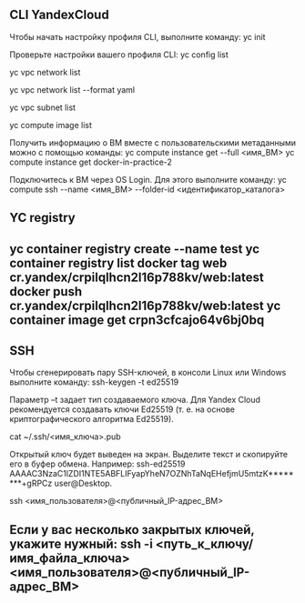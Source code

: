 ## CLI YandexCloud

Чтобы начать настройку профиля CLI, выполните команду:
yc init

Проверьте настройки вашего профиля CLI:
yc config list

yc vpc network list

yc vpc network list --format yaml

yc vpc subnet list

yc compute image list

Получить информацию о ВМ вместе с пользовательскими метаданными можно с помощью команды:
yc compute instance get --full <имя_ВМ>
yc compute instance get docker-in-practice-2

Подключитесь к ВМ через OS Login. Для этого выполните команду:
yc compute ssh --name <имя_ВМ> --folder-id <идентификатор_каталога>



## YC registry
yc container registry create --name test
yc container registry list
docker tag web cr.yandex/crpilqlhcn2l16p788kv/web:latest
docker push cr.yandex/crpilqlhcn2l16p788kv/web:latest
yc container image get crpn3cfcajo64v6bj0bq
----------------------------------------------------------


## SSH

Чтобы сгенерировать пару SSH-ключей, в консоли Linux или Windows выполните команду:
ssh-keygen -t ed25519

Параметр –t задает тип создаваемого ключа. Для Yandex Cloud рекомендуется создавать ключи Ed25519 (т. е. на основе криптографического алгоритма Ed25519).

cat ~/.ssh/<имя_ключа>.pub

Открытый ключ будет выведен на экран. Выделите текст и скопируйте его в буфер обмена. Например: ssh-ed25519 AAAAC3NzaC1lZDI1NTE5ABFLIFyapYheN7OZNhTaNqEHefjmU5mtzK********+gRPCz user@Desktop.

ssh <имя_пользователя>@<публичный_IP-адрес_ВМ>

Если у вас несколько закрытых ключей, укажите нужный:
ssh -i <путь_к_ключу/имя_файла_ключа> <имя_пользователя>@<публичный_IP-адрес_ВМ>
----------------------------------------------------------


